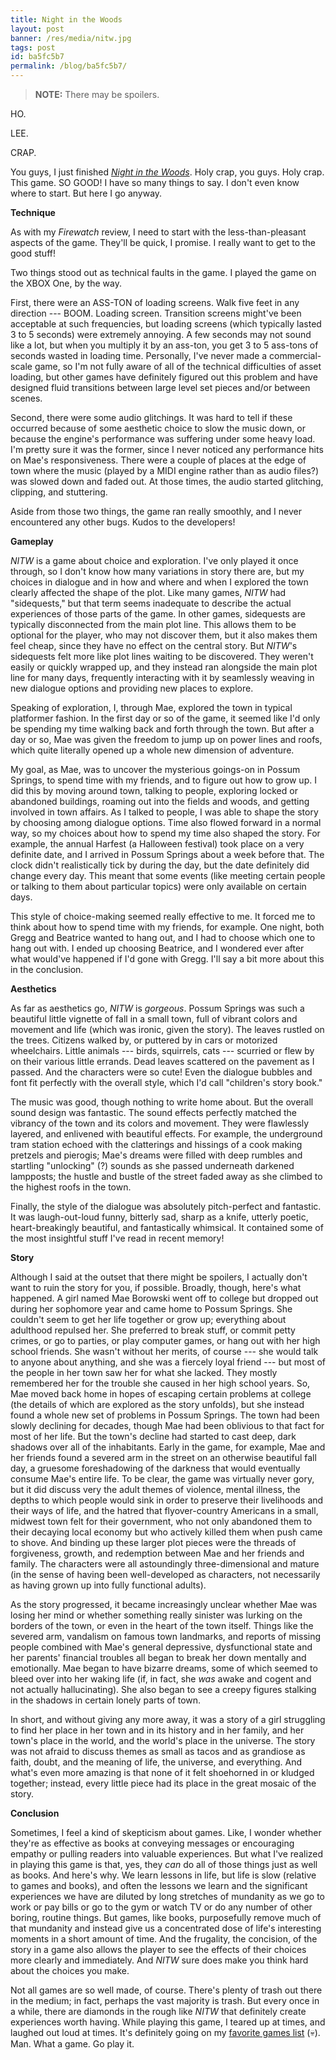 ```yaml
---
title: Night in the Woods
layout: post
banner: /res/media/nitw.jpg
tags: post
id: ba5fc5b7
permalink: /blog/ba5fc5b7/
---
```


> **NOTE:** There may be spoilers.

HO.

LEE.

CRAP.

You guys, I just finished [_Night in the Woods_](http://www.nightinthewoods.com/). Holy crap, you guys. Holy crap. This game. SO GOOD! I have so many things to say. I don't even know where to start. But here I go anyway.

**Technique**

As with my _Firewatch_ review, I need to start with the less-than-pleasant aspects of the game. They'll be quick, I promise. I really want to get to the good stuff!

Two things stood out as technical faults in the game. I played the game on the XBOX One, by the way.

First, there were an ASS-TON of loading screens. Walk five feet in any direction --- BOOM. Loading screen. Transition screens might've been acceptable at such frequencies, but loading screens (which typically lasted 3 to 5 seconds) were extremely annoying. A few seconds may not sound like a lot, but when you multiply it by an ass-ton, you get 3 to 5 ass-tons of seconds wasted in loading time. Personally, I've never made a commercial-scale game, so I'm not fully aware of all of the technical difficulties of asset loading, but other games have definitely figured out this problem and have designed fluid transitions between large level set pieces and/or between scenes.

Second, there were some audio glitchings. It was hard to tell if these occurred because of some aesthetic choice to slow the music down, or because the engine's performance was suffering under some heavy load. I'm pretty sure it was the former, since I never noticed any performance hits on Mae's responsiveness. There were a couple of places at the edge of town where the music (played by a MIDI engine rather than as audio files?) was slowed down and faded out. At those times, the audio started glitching, clipping, and stuttering.

Aside from those two things, the game ran really smoothly, and I never encountered any other bugs. Kudos to the developers!

**Gameplay**

_NITW_ is a game about choice and exploration. I've only played it once through, so I don't know how many variations in story there are, but my choices in dialogue and in how and where and when I explored the town clearly affected the shape of the plot. Like many games, _NITW_ had "sidequests," but that term seems inadequate to describe the actual experiences of those parts of the game. In other games, sidequests are typically disconnected from the main plot line. This allows them to be optional for the player, who may not discover them, but it also makes them feel cheap, since they have no effect on the central story. But _NITW_'s sidequests felt more like plot lines waiting to be discovered. They weren't easily or quickly wrapped up, and they instead ran alongside the main plot line for many days, frequently interacting with it by seamlessly weaving in new dialogue options and providing new places to explore.

Speaking of exploration, I, through Mae, explored the town in typical platformer fashion. In the first day or so of the game, it seemed like I'd only be spending my time walking back and forth through the town. But after a day or so, Mae was given the freedom to jump up on power lines and roofs, which quite literally opened up a whole new dimension of adventure.

My goal, as Mae, was to uncover the mysterious goings-on in Possum Springs, to spend time with my friends, and to figure out how to grow up. I did this by moving around town, talking to people, exploring locked or abandoned buildings, roaming out into the fields and woods, and getting involved in town affairs. As I talked to people, I was able to shape the story by choosing among dialogue options. Time also flowed forward in a normal way, so my choices about how to spend my time also shaped the story. For example, the annual Harfest (a Halloween festival) took place on a very definite date, and I arrived in Possum Springs about a week before that. The clock didn't realistically tick by during the day, but the date definitely did change every day. This meant that some events (like meeting certain people or talking to them about particular topics) were only available on certain days.

This style of choice-making seemed really effective to me. It forced me to think about how to spend time with my friends, for example. One night, both Gregg and Beatrice wanted to hang out, and I had to choose which one to hang out with. I ended up choosing Beatrice, and I wondered ever after what would've happened if I'd gone with Gregg. I'll say a bit more about this in the conclusion.

**Aesthetics**

As far as aesthetics go, _NITW_ is _gorgeous_. Possum Springs was such a beautiful little vignette of fall in a small town, full of vibrant colors and movement and life (which was ironic, given the story). The leaves rustled on the trees. Citizens walked by, or puttered by in cars or motorized wheelchairs. Little animals --- birds, squirrels, cats --- scurried or flew by on their various little errands. Dead leaves scattered on the pavement as I passed. And the characters were so cute! Even the dialogue bubbles and font fit perfectly with the overall style, which I'd call "children's story book."

The music was good, though nothing to write home about. But the overall sound design was fantastic. The sound effects perfectly matched the vibrancy of the town and its colors and movement. They were flawlessly layered, and enlivened with beautiful effects. For example, the underground tram station echoed with the clatterings and hissings of a cook making pretzels and pierogis; Mae's dreams were filled with deep rumbles and startling "unlocking" (?) sounds as she passed underneath darkened lampposts; the hustle and bustle of the street faded away as she climbed to the highest roofs in the town.

Finally, the style of the dialogue was absolutely pitch-perfect and fantastic. It was laugh-out-loud funny, bitterly sad, sharp as a knife, utterly poetic, heart-breakingly beautiful, and fantastically whimsical. It contained some of the most insightful stuff I've read in recent memory!

**Story**

Although I said at the outset that there might be spoilers, I actually don't want to ruin the story for you, if possible. Broadly, though, here's what happened. A girl named Mae Borowski went off to college but dropped out during her sophomore year and came home to Possum Springs. She couldn't seem to get her life together or grow up; everything about adulthood repulsed her. She preferred to break stuff, or commit petty crimes, or go to parties, or play computer games, or hang out with her high school friends. She wasn't without her merits, of course --- she would talk to anyone about anything, and she was a fiercely loyal friend --- but most of the people in her town saw her for what she lacked. They mostly remembered her for the trouble she caused in her high school years. So, Mae moved back home in hopes of escaping certain problems at college (the details of which are explored as the story unfolds), but she instead found a whole new set of problems in Possum Springs. The town had been slowly declining for decades, though Mae had been oblivious to that fact for most of her life. But the town's decline had started to cast deep, dark shadows over all of the inhabitants. Early in the game, for example, Mae and her friends found a severed arm in the street on an otherwise beautiful fall day, a gruesome foreshadowing of the darkness that would eventually consume Mae's entire life. To be clear, the game was virtually never gory, but it did discuss very the adult themes of violence, mental illness, the depths to which people would sink in order to preserve their livelihoods and their ways of life, and the hatred that flyover-country Americans in a small, midwest town felt for their government, who not only abandoned them to their decaying local economy but who actively killed them when push came to shove. And binding up these larger plot pieces were the threads of forgiveness, growth, and redemption between Mae and her friends and family. The characters were all astoundingly three-dimensional and mature (in the sense of having been well-developed as characters, not necessarily as having grown up into fully functional adults).

As the story progressed, it became increasingly unclear whether Mae was losing her mind or whether something really sinister was lurking on the borders of the town, or even in the heart of the town itself. Things like the severed arm, vandalism on famous town landmarks, and reports of missing people combined with Mae's general depressive, dysfunctional state and her parents' financial troubles all began to break her down mentally and emotionally. Mae began to have bizarre dreams, some of which seemed to bleed over into her waking life (if, in fact, she _was_ awake and cogent and not actually hallucinating). She also began to see a creepy figures stalking in the shadows in certain lonely parts of town.

In short, and without giving any more away, it was a story of a girl struggling to find her place in her town and in its history and in her family, and her town's place in the world, and the world's place in the universe. The story was not afraid to discuss themes as small as tacos and as grandiose as faith, doubt, and the meaning of life, the universe, and everything. And what's even more amazing is that none of it felt shoehorned in or kludged together; instead, every little piece had its place in the great mosaic of the story.

**Conclusion**

Sometimes, I feel a kind of skepticism about games. Like, I wonder whether they're as effective as books at conveying messages or encouraging empathy or pulling readers into valuable experiences. But what I've realized in playing this game is that, yes, they _can_ do all of those things just as well as books. And here's why. We learn lessons in life, but life is slow (relative to games and books), and often the lessons we learn and the significant experiences we have are diluted by long stretches of mundanity as we go to work or pay bills or go to the gym or watch TV or do any number of other boring, routine things. But games, like books, purposefully remove much of that mundanity and instead give us a concentrated dose of life's interesting moments in a short amount of time. And the frugality, the concision, of the story in a game also allows the player to see the effects of their choices more clearly and immediately. And _NITW_ sure does make you think hard about the choices you make.

Not all games are so well made, of course. There's plenty of trash out there in the medium; in fact, perhaps the vast majority is trash. But every once in a while, there are diamonds in the rough like _NITW_ that definitely create experiences worth having. While playing this game, I teared up at times, and laughed out loud at times. It's definitely going on my [favorite games list](#) (💀). Man. What a game. Go play it.
